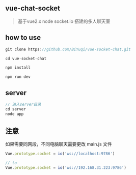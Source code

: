 ## vue-chat-socket
> 基于vue2.x node socket.io 搭建的多人聊天室

## how to use
```js
git clone https://github.com/BiYuqi/vue-socket-chat.git

cd vue-socket-chat

npm install

npm run dev
```

## server
```js
// 进入server目录
cd server
node app
```

## 注意
如果需要同网段，不同电脑聊天需要更改 main.js 文件
```js
Vue.prototype.socket = io('ws://localhost:9786')

// to
Vue.prototype.socket = io('ws://192.168.31.223:9786')
```
